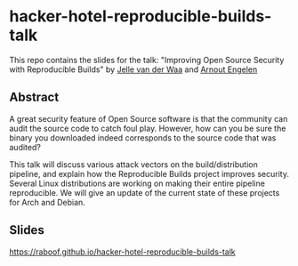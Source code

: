 # hacker-hotel-reproducible-builds-talk

This repo contains the slides for the talk:
"Improving Open Source Security with Reproducible Builds"
by [Jelle van der Waa](https://vdwaa.nl/) and [Arnout Engelen](https://arnout.engelen.eu)

## Abstract

A great security feature of Open Source software is that the community can audit the source code to catch foul play. However, how can you be sure the binary you downloaded indeed corresponds to the source code that was audited?

This talk will discuss various attack vectors on the build/distribution pipeline, and explain how the Reproducible Builds project improves security. Several Linux distributions are working on making their
entire pipeline reproducible. We will give an update of the current state of these projects for Arch and Debian.

## Slides

https://raboof.github.io/hacker-hotel-reproducible-builds-talk
